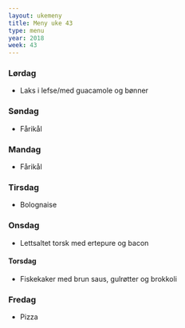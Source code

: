 ```yaml
---
layout: ukemeny
title: Meny uke 43
type: menu
year: 2018
week: 43
---
```


### Lørdag

- Laks i lefse/med guacamole og bønner

### Søndag

- Fårikål

### Mandag

- Fårikål

### Tirsdag

- Bolognaise

### Onsdag

- Lettsaltet torsk med ertepure og bacon

#### Torsdag

- Fiskekaker med brun saus, gulrøtter og brokkoli

### Fredag

- Pizza

